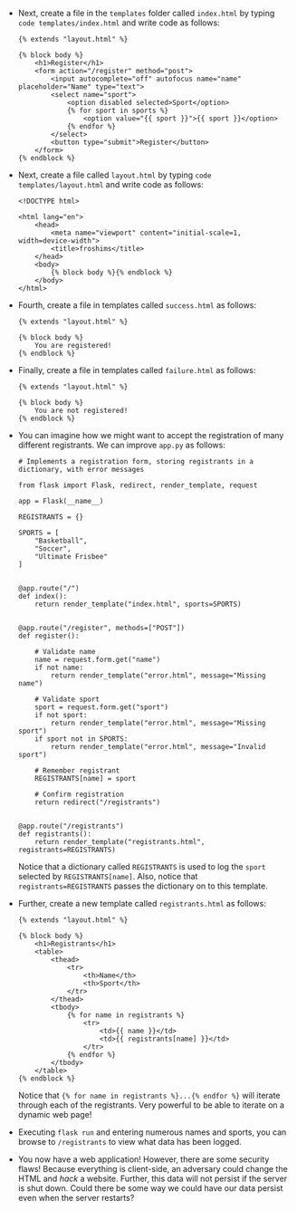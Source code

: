 
*   Next, create a file in the `templates` folder called `index.html` by typing `code templates/index.html` and write code as follows:
    
        {% extends "layout.html" %}
        
        {% block body %}
            <h1>Register</h1>
            <form action="/register" method="post">
                <input autocomplete="off" autofocus name="name" placeholder="Name" type="text">
                <select name="sport">
                    <option disabled selected>Sport</option>
                    {% for sport in sports %}
                        <option value="{{ sport }}">{{ sport }}</option>
                    {% endfor %}
                </select>
                <button type="submit">Register</button>
            </form>
        {% endblock %}
        
    
*   Next, create a file called `layout.html` by typing `code templates/layout.html` and write code as follows:
    
        <!DOCTYPE html>
        
        <html lang="en">
            <head>
                <meta name="viewport" content="initial-scale=1, width=device-width">
                <title>froshims</title>
            </head>
            <body>
                {% block body %}{% endblock %}
            </body>
        </html>
        
    
*   Fourth, create a file in templates called `success.html` as follows:
    
        {% extends "layout.html" %}
        
        {% block body %}
            You are registered!
        {% endblock %}
        
    
*   Finally, create a file in templates called `failure.html` as follows:
    
        {% extends "layout.html" %}
        
        {% block body %}
            You are not registered!
        {% endblock %}
        
    
*   You can imagine how we might want to accept the registration of many different registrants. We can improve `app.py` as follows:
    
        # Implements a registration form, storing registrants in a dictionary, with error messages
        
        from flask import Flask, redirect, render_template, request
        
        app = Flask(__name__)
        
        REGISTRANTS = {}
        
        SPORTS = [
            "Basketball",
            "Soccer",
            "Ultimate Frisbee"
        ]
        
        
        @app.route("/")
        def index():
            return render_template("index.html", sports=SPORTS)
        
        
        @app.route("/register", methods=["POST"])
        def register():
        
            # Validate name
            name = request.form.get("name")
            if not name:
                return render_template("error.html", message="Missing name")
        
            # Validate sport
            sport = request.form.get("sport")
            if not sport:
                return render_template("error.html", message="Missing sport")
            if sport not in SPORTS:
                return render_template("error.html", message="Invalid sport")
        
            # Remember registrant
            REGISTRANTS[name] = sport
        
            # Confirm registration
            return redirect("/registrants")
        
        
        @app.route("/registrants")
        def registrants():
            return render_template("registrants.html", registrants=REGISTRANTS)
        
    
    Notice that a dictionary called `REGISTRANTS` is used to log the `sport` selected by `REGISTRANTS[name]`. Also, notice that `registrants=REGISTRANTS` passes the dictionary on to this template.
    
*   Further, create a new template called `registrants.html` as follows:
    
        {% extends "layout.html" %}
        
        {% block body %}
            <h1>Registrants</h1>
            <table>
                <thead>
                    <tr>
                        <th>Name</th>
                        <th>Sport</th>
                    </tr>
                </thead>
                <tbody>
                    {% for name in registrants %}
                        <tr>
                            <td>{{ name }}</td>
                            <td>{{ registrants[name] }}</td>
                        </tr>
                    {% endfor %}
                </tbody>
            </table>
        {% endblock %}
        
    
    Notice that `{% for name in registrants %}...{% endfor %}` will iterate through each of the registrants. Very powerful to be able to iterate on a dynamic web page!
    
*   Executing `flask run` and entering numerous names and sports, you can browse to `/registrants` to view what data has been logged.
*   You now have a web application! However, there are some security flaws! Because everything is client-side, an adversary could change the HTML and _hack_ a website. Further, this data will not persist if the server is shut down. Could there be some way we could have our data persist even when the server restarts?
